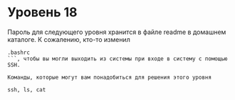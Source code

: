 # Уровень 18 

Пароль для следующего уровня хранится в файле readme в домашнем каталоге. К сожалению, кто-то изменил 
```
.bashrc
```, чтобы вы могли выходить из системы при входе в систему с помощью SSH.

Команды, которые могут вам понадобиться для решения этого уровня

ssh, ls, cat
